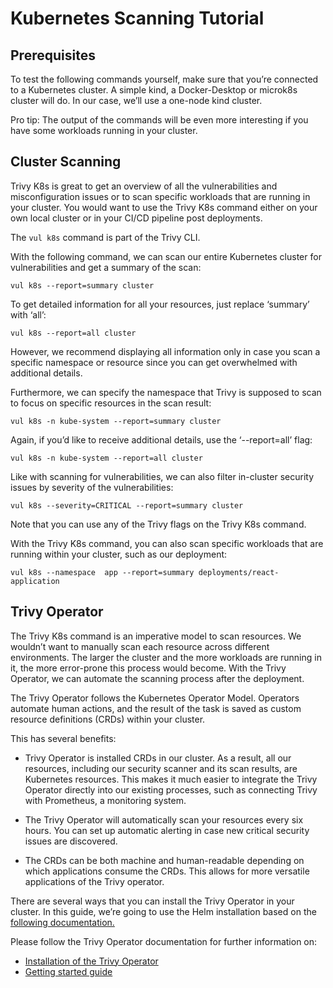 # Kubernetes Scanning Tutorial

## Prerequisites 

To test the following commands yourself, make sure that you’re connected to a Kubernetes cluster. A simple kind, a Docker-Desktop or microk8s cluster will do. In our case, we’ll use a one-node kind cluster.  
 
Pro tip: The output of the commands will be even more interesting if you have some workloads running in your cluster. 

## Cluster Scanning

Trivy K8s is great to get an overview of all the vulnerabilities and misconfiguration issues or to scan specific workloads that are running in your cluster. You would want to use the Trivy K8s command either on your own local cluster or in your CI/CD pipeline post deployments.  

The `vul k8s` command is part of the Trivy CLI. 

With the following command, we can scan our entire Kubernetes cluster for vulnerabilities and get a summary of the scan: 

```
vul k8s --report=summary cluster
```

To get detailed information for all your resources, just replace ‘summary’ with ‘all’: 

```
vul k8s --report=all cluster
```

However, we recommend displaying all information only in case you scan a specific namespace or resource since you can get overwhelmed with additional details. 

Furthermore, we can specify the namespace that Trivy is supposed to scan to focus on specific resources in the scan result: 

```
vul k8s -n kube-system --report=summary cluster
```

Again, if you’d like to receive additional details, use the ‘--report=all’ flag: 

```
vul k8s -n kube-system --report=all cluster
```

Like with scanning for vulnerabilities, we can also filter in-cluster security issues by severity of the vulnerabilities: 

```
vul k8s --severity=CRITICAL --report=summary cluster
```

Note that you can use any of the Trivy flags on the Trivy K8s command. 

With the Trivy K8s command, you can also scan specific workloads that are running within your cluster, such as our deployment: 

```
vul k8s --namespace  app --report=summary deployments/react-application
```

## Trivy Operator 

The Trivy K8s command is an imperative model to scan resources. We wouldn’t want to manually scan each resource across different environments. The larger the cluster and the more workloads are running in it, the more error-prone this process would become. With the Trivy Operator, we can automate the scanning process after the deployment.  

The Trivy Operator follows the Kubernetes Operator Model. Operators automate human actions, and the result of the task is saved as custom resource definitions (CRDs) within your cluster. 

This has several benefits: 

- Trivy Operator is installed CRDs in our cluster. As a result, all our resources, including our security scanner and its scan results, are Kubernetes resources. This makes it much easier to integrate the Trivy Operator directly into our existing processes, such as connecting Trivy with Prometheus, a monitoring system. 

- The Trivy Operator will automatically scan your resources every six hours. You can set up automatic alerting in case new critical security issues are discovered. 

- The CRDs can be both machine and human-readable depending on which applications consume the CRDs. This allows for more versatile applications of the Trivy operator. 

 
There are several ways that you can install the Trivy Operator in your cluster. In this guide, we’re going to use the Helm installation based on the [following documentation.](../../docs/target/kubernetes.md#vul-operator)

Please follow the Trivy Operator documentation for further information on:

- [Installation of the Trivy Operator](https://aquasecurity.github.io/vul-operator/latest/getting-started/installation/)
- [Getting started guide](https://aquasecurity.github.io/vul-operator/latest/getting-started/quick-start/)



 

